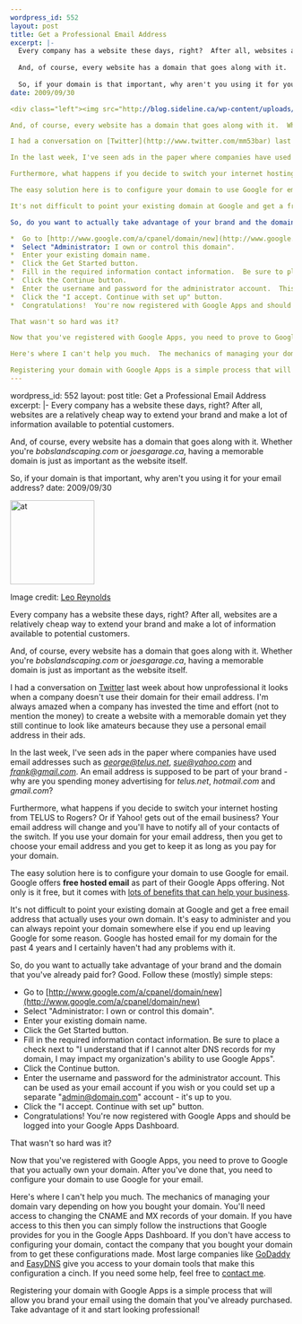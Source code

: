 ```yaml
--- 
wordpress_id: 552
layout: post
title: Get a Professional Email Address
excerpt: |-
  Every company has a website these days, right?  After all, websites are a relatively cheap way to extend your brand and  make a lot of information available to potential customers.
  
  And, of course, every website has a domain that goes along with it.  Whether you're *bobslandscaping.com* or *joesgarage.ca*, having a memorable domain is just as important as the website itself.
  
  So, if your domain is that important, why aren't you using it for your email address?
date: 2009/09/30

<div class="left"><img src="http://blog.sideline.ca/wp-content/uploads/2009/09/at-150x150.jpg" alt="at" title="at" width="150" height="150" /><p class="caption">Image credit: <a href="http://www.flickr.com/photos/lwr/188599518/">Leo Reynolds</a></p></div>Every company has a website these days, right?  After all, websites are a relatively cheap way to extend your brand and  make a lot of information available to potential customers.

And, of course, every website has a domain that goes along with it.  Whether you're *bobslandscaping.com* or *joesgarage.ca*, having a memorable domain is just as important as the website itself.

I had a conversation on [Twitter](http://www.twitter.com/mm53bar) last week about how unprofessional it looks when a company doesn't use their domain for their email address.  I'm always amazed when a company has invested the time and effort (not to mention the money) to create a website with a memorable domain yet they still continue to look like amateurs because they use a personal email address in their ads.  

In the last week, I've seen ads in the paper where companies have used email addresses such as *george@telus.net*, *sue@yahoo.com* and *frank@gmail.com*.  An email address is supposed to be part of your brand - why are you spending money advertising for *telus.net*, *hotmail.com* and *gmail.com*?

Furthermore, what happens if you decide to switch your internet hosting from TELUS to Rogers?  Or if Yahoo! gets out of the email business?  Your email address will change and you'll have to notify all of your contacts of the switch.  If you use your domain for your email address, then you get to choose your email address and you get to keep it as long as you pay for your domain.

The easy solution here is to configure your domain to use Google for email.  Google offers **free hosted email** as part of their Google Apps offering.  Not only is it free, but it comes with [lots of benefits that can help your business](http://www.google.com/apps/intl/en/business/details.html).

It's not difficult to point your existing domain at Google and get a free email address that actually uses your own domain.  It's easy to administer and you can always repoint your domain somewhere else if you end up leaving Google for some reason.  Google has hosted email for my domain for the past 4 years and I certainly haven't had any problems with it.

So, do you want to actually take advantage of your brand and the domain that you've already paid for?  Good.  Follow these (mostly) simple steps:

*  Go to [http://www.google.com/a/cpanel/domain/new](http://www.google.com/a/cpanel/domain/new)
*  Select "Administrator: I own or control this domain".
*  Enter your existing domain name.
*  Click the Get Started button.
*  Fill in the required information contact information.  Be sure to place a check next to "I understand that if I cannot alter DNS records for my domain, I may impact my organization's ability to use Google Apps".
*  Click the Continue button.
*  Enter the username and password for the administrator account.  This can be used as your email account if you wish or you could set up a separate "admin@domain.com" account - it's up to you.
*  Click the "I accept. Continue with set up" button.
*  Congratulations!  You're now registered with Google Apps and should be logged into your Google Apps Dashboard.

That wasn't so hard was it?

Now that you've registered with Google Apps, you need to prove to Google that you actually own your domain.  After you've done that, you need to configure your domain to use Google for your email.  

Here's where I can't help you much.  The mechanics of managing your domain vary depending on how you bought your domain.  You'll need access to changing the CNAME and MX records of your domain.  If you have access to this then you can simply follow the instructions that Google provides for you in the Google Apps Dashboard.  If you don't have access to configuring your domain, contact the company that you bought your domain from to get these configurations made.  Most large companies like [GoDaddy](http://www.google.com/support/a/bin/answer.py?hl=en&answer=33353) and [EasyDNS](http://www.nerdlogger.com/2008/03/how-to-setup-easydns-to-work-with.html) give you access to your domain tools that make this configuration a cinch.  If you need some help, feel free to [contact me](http://scr.im/sideline).

Registering your domain with Google Apps is a simple process that will allow you brand your email using the domain that you've already purchased.  Take advantage of it and start looking professional!
--- 
```

wordpress_id: 552
layout: post
title: Get a Professional Email Address
excerpt: |-
  Every company has a website these days, right?  After all, websites are a relatively cheap way to extend your brand and  make a lot of information available to potential customers.
  
  And, of course, every website has a domain that goes along with it.  Whether you're *bobslandscaping.com* or *joesgarage.ca*, having a memorable domain is just as important as the website itself.
  
  So, if your domain is that important, why aren't you using it for your email address?
date: 2009/09/30

<div class="left"><img src="http://blog.sideline.ca/wp-content/uploads/2009/09/at-150x150.jpg" alt="at" title="at" width="150" height="150" /><p class="caption">Image credit: <a href="http://www.flickr.com/photos/lwr/188599518/">Leo Reynolds</a></p></div>Every company has a website these days, right?  After all, websites are a relatively cheap way to extend your brand and  make a lot of information available to potential customers.

And, of course, every website has a domain that goes along with it.  Whether you're *bobslandscaping.com* or *joesgarage.ca*, having a memorable domain is just as important as the website itself.

I had a conversation on [Twitter](http://www.twitter.com/mm53bar) last week about how unprofessional it looks when a company doesn't use their domain for their email address.  I'm always amazed when a company has invested the time and effort (not to mention the money) to create a website with a memorable domain yet they still continue to look like amateurs because they use a personal email address in their ads.  

In the last week, I've seen ads in the paper where companies have used email addresses such as *george@telus.net*, *sue@yahoo.com* and *frank@gmail.com*.  An email address is supposed to be part of your brand - why are you spending money advertising for *telus.net*, *hotmail.com* and *gmail.com*?

Furthermore, what happens if you decide to switch your internet hosting from TELUS to Rogers?  Or if Yahoo! gets out of the email business?  Your email address will change and you'll have to notify all of your contacts of the switch.  If you use your domain for your email address, then you get to choose your email address and you get to keep it as long as you pay for your domain.

The easy solution here is to configure your domain to use Google for email.  Google offers **free hosted email** as part of their Google Apps offering.  Not only is it free, but it comes with [lots of benefits that can help your business](http://www.google.com/apps/intl/en/business/details.html).

It's not difficult to point your existing domain at Google and get a free email address that actually uses your own domain.  It's easy to administer and you can always repoint your domain somewhere else if you end up leaving Google for some reason.  Google has hosted email for my domain for the past 4 years and I certainly haven't had any problems with it.

So, do you want to actually take advantage of your brand and the domain that you've already paid for?  Good.  Follow these (mostly) simple steps:

*  Go to [http://www.google.com/a/cpanel/domain/new](http://www.google.com/a/cpanel/domain/new)
*  Select "Administrator: I own or control this domain".
*  Enter your existing domain name.
*  Click the Get Started button.
*  Fill in the required information contact information.  Be sure to place a check next to "I understand that if I cannot alter DNS records for my domain, I may impact my organization's ability to use Google Apps".
*  Click the Continue button.
*  Enter the username and password for the administrator account.  This can be used as your email account if you wish or you could set up a separate "admin@domain.com" account - it's up to you.
*  Click the "I accept. Continue with set up" button.
*  Congratulations!  You're now registered with Google Apps and should be logged into your Google Apps Dashboard.

That wasn't so hard was it?

Now that you've registered with Google Apps, you need to prove to Google that you actually own your domain.  After you've done that, you need to configure your domain to use Google for your email.  

Here's where I can't help you much.  The mechanics of managing your domain vary depending on how you bought your domain.  You'll need access to changing the CNAME and MX records of your domain.  If you have access to this then you can simply follow the instructions that Google provides for you in the Google Apps Dashboard.  If you don't have access to configuring your domain, contact the company that you bought your domain from to get these configurations made.  Most large companies like [GoDaddy](http://www.google.com/support/a/bin/answer.py?hl=en&answer=33353) and [EasyDNS](http://www.nerdlogger.com/2008/03/how-to-setup-easydns-to-work-with.html) give you access to your domain tools that make this configuration a cinch.  If you need some help, feel free to [contact me](http://scr.im/sideline).

Registering your domain with Google Apps is a simple process that will allow you brand your email using the domain that you've already purchased.  Take advantage of it and start looking professional!
